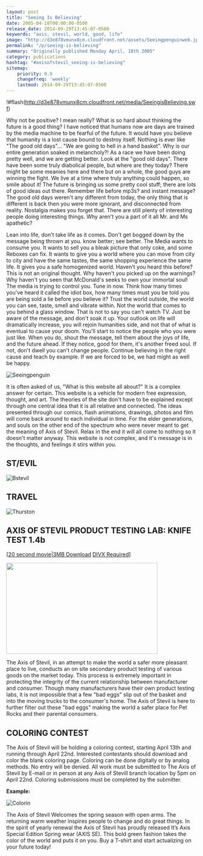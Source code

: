 ```yaml
---
layout: post
title: "Seeing Is Believing"
date: 2005-04-18T00:00:00-0500
release_date: 2014-09-29T13:45:07-0500
keywords: "axis, stevil, world, good, life"
image: "http://d3e878vmunx8cm.cloudfront.net/assets/Seeingpenguinweb.jpg"
permalink: "/p/seeing-is-believing"
summary: "Originally published Monday April, 18th 2005"
category: publications
hashtag: "#axisofstevil_seeing-is-believing"
sitemap:
    priority: 0.9
    changefreq: 'weekly'
    lastmod: 2014-09-29T13:45:07-0500
---
```


[p01]: http://d3e878vmunx8cm.cloudfront.net/assets/Seeingpenguinweb.jpg "Seeingpenguin"[p02]: http://d3e878vmunx8cm.cloudfront.net/assets/%5Bstevil%5D420web.jpg "Bstevil"[p03]: http://d3e878vmunx8cm.cloudfront.net/assets/Thurstonbanner.jpg "Thurston"[p04]: http://d3e878vmunx8cm.cloudfront.net/assets/colorin-web-example.jpg "Colorin"
!#flash(http://d3e878vmunx8cm.cloudfront.net/media/SeeingisBelieving.swf)

Why not be positive? I mean really? What is so hard about thinking the future is a good thing? I have noticed that humans now are days are trained by the media machine to be fearful of the future. It would have you believe that humanity is a lost cause bound to destroy itself. Nothing is ever like "The good old days"... "We are going to hell in a hand basket". Why is our entire generation soaked in melancholy?! As a race we have been doing pretty well, and we are getting better. Look at the "good old days". There have been some truly diabolical people, but where are they today? There might be some meanies here and there but on a whole, the good guys are winning the fight. We live at a time where truly anything could happen, so smile about it! The future is bringing us some pretty cool stuff; there are lots of good ideas out there. Remember life before mp3s? and instant message? The good old days weren't any different from today, the only thing that is different is back then you were more ignorant, and disconnected from reality. Nostalgia makes you forget that. There are still plenty of interesting people doing interesting things. Why aren't you a part of it all Mr. and Ms apathetic?

Lean into life, don't take life as it comes. Don't get bogged down by the message being thrown at you. know better; see better. The Media wants to consume you. It wants to sell you a bleak picture that only coke, and some Reboxes can fix. It wants to give you a world where you can move from city to city and have the same tastes, the same shopping experience the same life. It gives you a safe homogenized world. Haven't you heard this before? This is not an original thought. Why haven't you picked up on the warnings? Why haven't you seen that McDonald's seeks to own your immortal soul! The media is trying to control you. Tune in now. Think how many times you've heard it called the idiot box, how many times must you be told you are being sold a lie before you believe it? Trust the world outside, the world you can see, taste, smell and vibrate within. Not the world that comes to you behind a glass window. That is not to say you can't watch TV. Just be aware of the message, and don't soak it up. Your outlook on life will dramatically increase, you will rejoin humanities side, and not that of what is eventual to cause your doom. You'll start to notice the people who you were just like. When you do, shout the message, tell them about the joys of life, and the future ahead. If they notice, good for them, it's another freed soul. If not, don't dwell you can't change people. Continue believing in the right cause and teach by example. If we are forced to be, we had might as well be happy.
    

![Seeingpenguin][p01]

It is often asked of us, "What is this website all about?" It is a complex answer for certain. This website is a vehicle for modern free expression, thought, and art. The theories of the site don't have to be explained except through one central idea that it is all relative and connected. The ideas presented through our comics, flash animations, drawings, photos and film will come back around to each individual in time. For the elder generations, and souls on the other end of the spectrum who were never meant to get the meaning of Axis of Stevil. Relax in the end it will all come to nothing so it doesn't matter anyway. This website is not complex, and it's message is in the thoughts, and feelings it stirs within you.

## ST/EVIL ##

![Bstevil][p02]

## TRAVEL ##

![Thurston][p03]

## AXIS OF STEVIL PRODUCT TESTING LAB: KNIFE TEST 1.4b ##
[[20 second movie|3MB Download](http://d3e878vmunx8cm.cloudfront.net/media/chop.avi "[20 second movie | 3MB Download")
[DIVX Required](http://www.divx.com/ "|DIVX Required]")]

<a href="http://d3e878vmunx8cm.cloudfront.net/media/chop.avi" target="_blank"><img style="max-width: 100%;"  src="http://d3e878vmunx8cm.cloudfront.net/assets/dif1small.jpg" width="400" height="241" border="0"></a>

The Axis of Stevil, in an attempt to make the world a safer more pleasant place to live, conducts an on site secondary product testing of various goods on the market today. This process is extremely important in protecting the integrity of the current relationship between manufacturer and consumer. Though many manufacturers have their own product testing labs, it is not impossible that a few "bad eggs" slip out of the basket and into the moving trucks to the consumer's home. The Axis of Stevil is here to further filter out these "bad eggs" making the world a safer place for Pet Rocks and their parental consumers.

## COLORING CONTEST ##

The Axis of Stevil will be holding a coloring contest, starting April 13th and running through April 22nd. Interested contestants should download and color the blank coloring page. Coloring can be done digitally or by analog methods. No entry will be denied. All work must be submitted to The Axis of Stevil by E-mail or in person at any Axis of Stevill branch location by 5pm on April 22nd. Coloring submissions must be completed by the submitter.

**Example:**

![Colorin][p04]

The Axis of Stevil Welcomes the spring season with open arms. The returning warm weather inspires people to change and do great things. In the spirit of yearly renewal the Axis of Stevil has proudly released It’s Axis Special Edition Spring wear (AXIS SE). This bold green fashion takes the color of the world and puts it on you. Buy a T-shirt and start actualizing on your future today!
